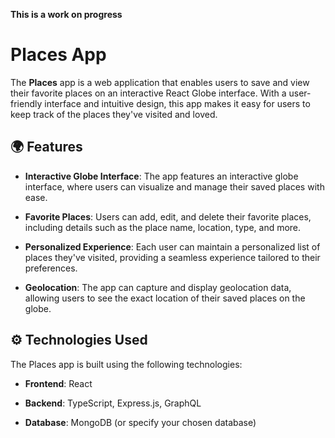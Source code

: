 **This is a work on progress**

# Places App

The **Places** app is a web application that enables users to save and view their favorite places on an interactive React Globe interface. With a user-friendly interface and intuitive design, this app makes it easy for users to keep track of the places they've visited and loved.

## 🌍 Features

- **Interactive Globe Interface**: The app features an interactive globe interface, where users can visualize and manage their saved places with ease.

- **Favorite Places**: Users can add, edit, and delete their favorite places, including details such as the place name, location, type, and more.

- **Personalized Experience**: Each user can maintain a personalized list of places they've visited, providing a seamless experience tailored to their preferences.

- **Geolocation**: The app can capture and display geolocation data, allowing users to see the exact location of their saved places on the globe.

## ⚙️ Technologies Used

The Places app is built using the following technologies:

- **Frontend**: React

- **Backend**: TypeScript, Express.js, GraphQL

- **Database**: MongoDB (or specify your chosen database)


